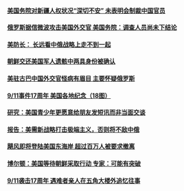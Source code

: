 #### [美国务院对新疆人权状况“深切不安” 未表明会制裁中国官员](../pages/zg_yre_rvq/4568118.md) 

#### [俄罗斯据信微波攻击美国外交官 美国务院：调查人员尚未下结论](../pages/zg_yre_rvq/4568083.md) 

#### [美防长： 长远看中俄战略上走不到一起 ](../pages/zg_yre_rvq/4568082.md) 

#### [朝鲜交还美国军人遗骸中两具身份被确认](../pages/zg_yre_rvq/4568029.md) 

#### [美驻古巴中国外交官怪病有眉目 主要怀疑俄罗斯 ](../pages/zg_yre_rvq/4567965.md) 

#### [9/11事件17周年 美国各地纪念（18图）](../pages/zg_yre_rvq/4566901.md) 

#### [研究：美国青少年更愿意给朋友发短讯而非当面交谈](../pages/zg_yre_rvq/4567557.md) 

#### [报告：美需新战略打击极端主义，否则将不敌中俄](../pages/zg_yre_rvq/4567463.md) 

#### [飓风即将登陆美国东海岸 超过百万人被要求撤离](../pages/zg_yre_rvq/4567287.md) 

#### [博尔顿：美国等待朝鲜采取行动 专家：可能有突破](../pages/zg_yre_rvq/4567166.md) 

#### [9/11袭击17周年 遇难者亲人在五角大楼外追忆往事](../pages/zg_yre_rvq/4567082.md) 

